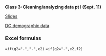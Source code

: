 **Class 3: Cleaning/analyzing data pt I (Sept. 11)**

[Slides](https://docs.google.com/presentation/d/1JhxKAPPQkqiPdU4ttxD6ebDNfwVIGAqIjBeVNWfspdU/edit?slide=id.g37cb1d47e24_0_144#slide=id.g37cb1d47e24_0_144)

[DC demographic data](https://opendata.dc.gov/datasets/DCGIS::acs-5-year-demographic-characteristics-dc-ward/about)


### Excel formulas
`=if(g2="-","-",e2)`
`=if(g2="-",e2,f2)`